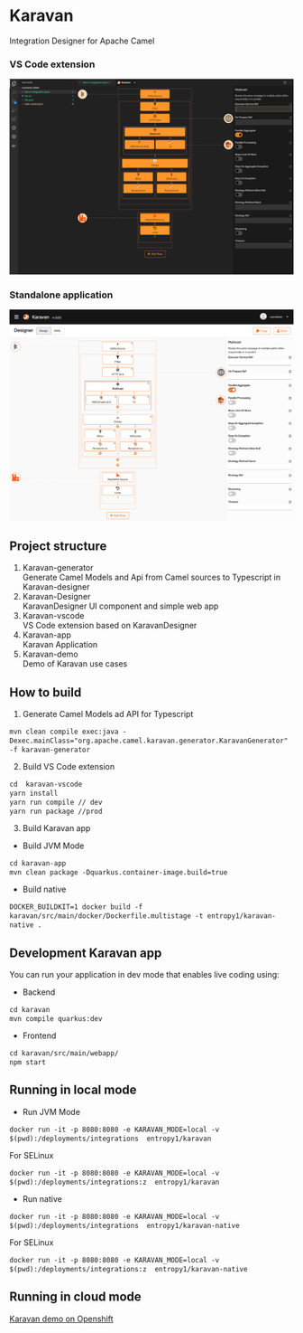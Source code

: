 # Karavan
Integration Designer for Apache Camel

### VS Code extension
![karavan-vscode](screenshots/karavan-vscode.png)

### Standalone application
![karavan](screenshots/karavan.png)

## Project structure
1. Karavan-generator  
Generate Camel Models and Api from Camel sources to Typescript in Karavan-designer
2. Karavan-Designer  
KaravanDesigner UI component and simple web app
3. Karavan-vscode  
VS Code extension based on KaravanDesigner
4. Karavan-app  
Karavan Application
5. Karavan-demo  
Demo of Karavan use cases


## How to build
1. Generate Camel Models ad API for Typescript
```
mvn clean compile exec:java -Dexec.mainClass="org.apache.camel.karavan.generator.KaravanGenerator" -f karavan-generator
```

2. Build VS Code extension
```
cd  karavan-vscode
yarn install
yarn run compile // dev
yarn run package //prod
```

3. Build Karavan app  
- Build JVM Mode
```
cd karavan-app
mvn clean package -Dquarkus.container-image.build=true
```
- Build native
```
DOCKER_BUILDKIT=1 docker build -f karavan/src/main/docker/Dockerfile.multistage -t entropy1/karavan-native .
```

## Development Karavan app
You can run your application in dev mode that enables live coding using:
- Backend
```shell script
cd karavan
mvn compile quarkus:dev
```
- Frontend
```shell script
cd karavan/src/main/webapp/
npm start
```

## Running in local mode
- Run JVM Mode
```shell script
docker run -it -p 8080:8080 -e KARAVAN_MODE=local -v $(pwd):/deployments/integrations  entropy1/karavan
```
For SELinux
```shell script
docker run -it -p 8080:8080 -e KARAVAN_MODE=local -v $(pwd):/deployments/integrations:z  entropy1/karavan
```

- Run native
```shell script
docker run -it -p 8080:8080 -e KARAVAN_MODE=local -v $(pwd):/deployments/integrations  entropy1/karavan-native
```
For SELinux
```shell script
docker run -it -p 8080:8080 -e KARAVAN_MODE=local -v $(pwd):/deployments/integrations:z  entropy1/karavan-native
```

## Running in cloud mode
[Karavan demo on Openshift](karavan-demo/openshift/README.md)
